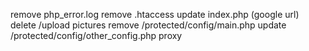 remove php_error.log
remove .htaccess
update index.php (google url)
delete /upload pictures
remove /protected/config/main.php
update /protected/config/other_config.php proxy